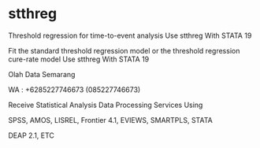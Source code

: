 # stthreg
Threshold regression for time-to-event analysis Use stthreg With STATA 19

Fit the standard threshold regression model or the threshold regression cure-rate model Use stthreg With STATA 19

Olah Data Semarang

WA : +6285227746673 (085227746673)

Receive Statistical Analysis Data Processing Services Using

SPSS, AMOS, LISREL, Frontier 4.1, EVIEWS, SMARTPLS, STATA

DEAP 2.1, ETC
